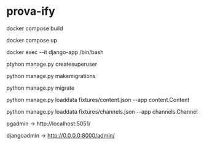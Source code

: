 # prova-ify

docker compose build

docker compose up

docker exec --it django-app /bin/bash

ptyhon manage.py createsuperuser

python manage.py makemigrations

python manage.py migrate

python manage.py loaddata fixtures/content.json --app content.Content

python manage.py loaddata fixtures/channels.json --app channels.Channel


pgadmin -> http://localhost:5051/

djangoadmin -> http://0.0.0.0:8000/admin/

